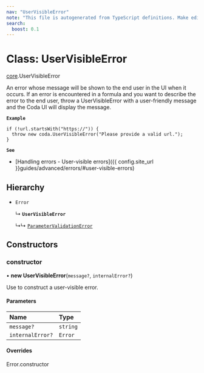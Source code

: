 ```yaml
---
nav: "UserVisibleError"
note: "This file is autogenerated from TypeScript definitions. Make edits to the comments in the TypeScript file and then run `make docs` to regenerate this file."
search:
  boost: 0.1
---
```

# Class: UserVisibleError

[core](../modules/core.md).UserVisibleError

An error whose message will be shown to the end user in the UI when it occurs.
If an error is encountered in a formula and you want to describe the error
to the end user, throw a UserVisibleError with a user-friendly message
and the Coda UI will display the message.

**`Example`**

```
if (!url.startsWith("https://")) {
  throw new coda.UserVisibleError("Please provide a valid url.");
}
```

**`See`**

- [Handling errors - User-visible errors]({{ config.site_url }}guides/advanced/errors/#user-visible-errors)

## Hierarchy

- `Error`

  ↳ **`UserVisibleError`**

  ↳↳ [`ParameterValidationError`](core.ParameterValidationError.md)

## Constructors

### constructor

• **new UserVisibleError**(`message?`, `internalError?`)

Use to construct a user-visible error.

#### Parameters

| Name | Type |
| :------ | :------ |
| `message?` | `string` |
| `internalError?` | `Error` |

#### Overrides

Error.constructor

